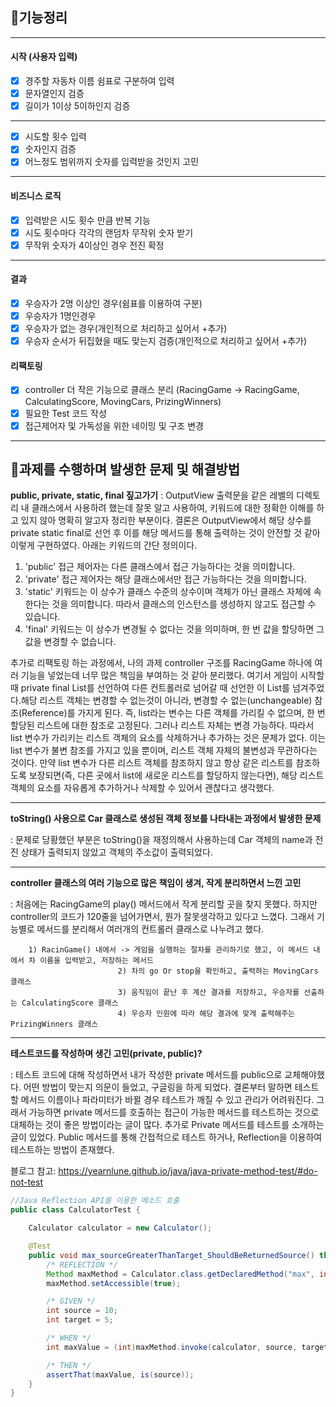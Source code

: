 ## 🚀기능정리

---
#### 시작 (사용자 입력)
- [x] 경주할 자동차 이름 쉼표로 구분하여 입력
- [x] 문자열인지 검증
- [x] 길이가 1이상 5이하인지 검증
---
- [x] 시도할 횟수 입력
- [x] 숫자인지 검증
- [x] 어느정도 범위까지 숫자를 입력받을 것인지 고민
---
#### 비즈니스 로직
- [x] 입력받은 시도 횟수 만큼 반복 기능
- [x] 시도 횟수마다 각각의 랜덤차 무작위 숫자 받기
- [x] 무작위 숫자가 4이상인 경우 전진 확정
---
#### 결과
- [x] 우승자가 2명 이상인 경우(쉼표를 이용하여 구분)
- [x] 우승자가 1명인경우
- [x] 우승자가 없는 경우(개인적으로 처리하고 싶어서 +추가)
- [x] 우승자 순서가 뒤집혔을 때도 맞는지 검증(개인적으로 처리하고 싶어서 +추가)

#### 리팩토링
- [x] controller 더 작은 기능으로 클래스 분리 (RacingGame -> RacingGame, CalculatingScore, MovingCars, PrizingWinners)
- [x] 필요한 Test 코드 작성
- [x] 접근제어자 및 가독성을 위한 네이밍 및 구조 변경
---

## 🎯과제를 수행하며 발생한 문제 및 해결방법 

**public, private, static, final 짚고가기**
: OutputView 출력문을 같은 레벨의 디렉토리 내 클래스에서 사용하려 했는데 잘못 알고 사용하여, 키워드에 대한 정확한 이해를 하고 있지 않아 명확히 알고자 정리한 부분이다.
결론은 OutputView에서 해당 상수를 private static final로 선언 후 이를 해당 메서드를 통해 출력하는 것이 안전할 것 같아 이렇게 구현하였다. 아래는 키워드의 간단 정의이다. 

1) 'public' 접근 제어자는 다른 클래스에서 접근 가능하다는 것을 의미합니다.
2) 'private' 접근 제어자는 해당 클래스에서만 접근 가능하다는 것을 의미합니다.
2) 'static' 키워드는 이 상수가 클래스 수준의 상수이며 객체가 아닌 클래스 자체에 속한다는 것을 의미합니다. 따라서 클래스의 인스턴스를 생성하지 않고도 접근할 수 있습니다.
3) 'final' 키워드는 이 상수가 변경될 수 없다는 것을 의미하며, 한 번 값을 할당하면 그 값을 변경할 수 없습니다.

추가로 리팩토링 하는 과정에서, 나의 과제 controller 구조를 RacingGame 하나에 여러 기능을 넣었는데 너무 많은 책임을 부여하는 것 같아 분리했다. 여기서 게임이 시작할 때
private final List를 선언하여 다른 컨트롤러로 넘어갈 때 선언한 이 List를 넘겨주었다.해당 리스트 객체는 변경할 수 없는것이 아니라, 변경할 수 없는(unchangeable) 참조(Reference)를 가지게 된다. 즉, list라는 변수는 다른 객체를 가리킬 수 없으며, 한 번 할당된 리스트에 대한 참조로 고정된다. 그러나 리스트 자체는 변경 가능하다.
따라서 list 변수가 가리키는 리스트 객체의 요소를 삭제하거나 추가하는 것은 문제가 없다. 이는 list 변수가 불변 참조를 가지고 있을 뿐이며, 리스트 객체 자체의 불변성과 무관하다는 것이다.
만약 list 변수가 다른 리스트 객체를 참조하지 않고 항상 같은 리스트를 참조하도록 보장되면(즉, 다른 곳에서 list에 새로운 리스트를 할당하지 않는다면), 해당 리스트 객체의 요소를 자유롭게 추가하거나 삭제할 수 있어서 괜찮다고 생각했다.

---

**toString() 사용으로 Car 클래스로 생성된 객체 정보를 나타내는 과정에서 발생한 문제**

: 문제로 당황했던 부분은 toString()을 재정의해서 사용하는데 Car 객체의 name과 전진 상태가 출력되지 않았고 객체의 주소값이 출력되었다. 

---

**controller 클래스의 여러 기능으로 많은 책임이 생겨, 작게 분리하면서 느낀 고민**

: 처음에는 RacingGame의 play() 메서드에서 작게 분리할 곳을 찾지 못했다. 하지만 controller의 코드가 120줄을 넘어가면서, 뭔가 잘못생각하고 있다고 느꼈다.
그래서 기능별로 메서드를 분리해서 여러개의 컨트롤러 클래스로 나누려고 했다.

```
    1) RacinGame() 내에서 -> 게임을 실행하는 절차를 관리하기로 했고, 이 메서드 내에서 차 이름을 입력받고, 저장하는 메서드
                        2) 차의 go Or stop을 확인하고, 출력하는 MovingCars 클래스
                        3) 움직임이 끝난 후 계산 결과를 저장하고, 우승자를 선출하는 CalculatingScore 클래스
                        4) 우승자 인원에 따라 해당 결과에 맞게 출력해주는 PrizingWinners 클래스 
```

---

**테스트코드를 작성하며 생긴 고민(private, public)?**

: 테스트 코드에 대해 작성하면서 내가 작성한 private 메서드를 public으로 교체해야했다. 어떤 방법이 맞는지 의문이 들었고, 구글링을 하게 되었다. 결론부터 말하면 테스트할 메서드 이름이나 파라미터가 바뀔 경우 테스트가 깨질 수 있고 관리가 어려워진다.
그래서 가능하면 private 메서드를 호출하는 접근이 가능한 메서드를 테스트하는 것으로 대체하는 것이 좋은 방법이라는 글이 많다. 추가로 Private 메서드를 테스트를 소개하는 글이 있었다.
Public 메서드를 통해 간접적으로 테스트 하거나, Reflection을 이용하여 테스트하는 방법이 존재했다.

블로그 참고: https://yearnlune.github.io/java/java-private-method-test/#do-not-test
```java
//Java Reflection API를 이용한 메소드 호출
public class CalculatorTest {

    Calculator calculator = new Calculator();

    @Test
    public void max_sourceGreaterThanTarget_ShouldBeReturnedSource() throws Exception {
        /* REFLECTION */
        Method maxMethod = Calculator.class.getDeclaredMethod("max", int.class, int.class);
        maxMethod.setAccessible(true);

        /* GIVEN */
        int source = 10;
        int target = 5;

        /* WHEN */
        int maxValue = (int)maxMethod.invoke(calculator, source, target);

        /* THEN */
        assertThat(maxValue, is(source));
    }
}
```

